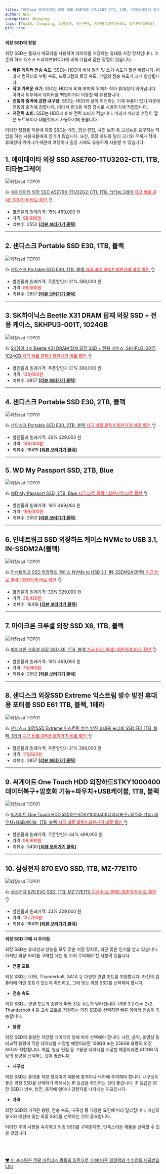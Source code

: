 ```yaml
---
title: "외장ssd 에이데이타 외장 SSD ASE760-1TU32G2-CTI, 1TB, 티타늄그레이 필수 필요 추천 제품 비교 최저 가격 비교 장점 구매 후기 구매평"
author: NEO.
categories: shopping
tags: [Top10, shopping, 유행상품, 필수구매, 지금바로클릭하세요, 놓치면후회해요]
pin: true
---
```

**외장 SSD의 장점**

외장 SSD는 플래시 메모리를 사용하여 데이터를 저장하는 휴대용 저장 장치입니다. 기존의 하드 디스크 드라이브(HDD)에 비해 다음과 같은 장점이 있습니다.

* **빠른 데이터 전송 속도:** SSD는 HDD에 비해 읽기 및 쓰기 속도가 훨씬 빠릅니다. 따라서 컴퓨터의 부팅 속도, 프로그램의 로딩 속도, 파일의 전송 속도가 크게 향상됩니다.
* **작고 가벼운 크기:** SSD는 HDD에 비해 부피와 무게가 작아 휴대성이 뛰어납니다. 따라서 외부에서 데이터를 백업하거나 이동할 때 유용합니다.
* **진동과 충격에 강한 내구성:** SSD는 HDD와 달리 회전하는 기계 부품이 없기 때문에 진동과 충격에 강합니다. 따라서 휴대용 저장 장치로 사용하기에 적합합니다.
* **저전력 소비:** SSD는 HDD에 비해 전력 소비가 적습니다. 따라서 배터리 수명이 짧은 노트북이나 태블릿에서 사용하기에 좋습니다.

이러한 장점들 덕분에 외장 SSD는 게임, 영상 편집, 사진 보정 등 고성능을 요구하는 작업을 하는 사용자들에게 인기가 많습니다. 또한, 외장 하드와 달리 크기와 무게가 작아 휴대성이 뛰어나기 때문에 여행이나 출장 시에도 유용하게 사용할 수 있습니다.

   

## 1. 에이데이타 외장 SSD ASE760-1TU32G2-CTI, 1TB, 티타늄그레이

![외장ssd TOP01](https://thumbnail7.coupangcdn.com/thumbnails/remote/490x490ex/image/retail/images/2020/10/19/11/6/3b09ba5b-ff85-48a4-8d7b-fd88d5e28de4.jpg)


👍 [에이데이타 외장 SSD ASE760-1TU32G2-CTI, 1TB, 티타늄그레이 <font color=red> 지금 바로 클릭!! 회원가격 바로 확인 </font> ](https://link.coupang.com/re/AFFSDP?lptag=AF3617701&subid=GithubCoopas&pageKey=4388727345&traceid=V0-153&itemId=5198859189&vendorItemId=72508044071) 👌 


- 할인율과 원래가격: 15%  469,000   원
- 가격: <span style='color:red'>98,900원</span>
- 리뷰수: 2552  [**[리뷰 보러가기 클릭]**](https://link.coupang.com/re/AFFSDP?lptag=AF3617701&subid=GithubCoopas&pageKey=4388727345&traceid=V0-153&itemId=5198859189&vendorItemId=72508044071)

---


   

## 2. 샌디스크 Portable SSD E30, 1TB, 블랙

![외장ssd TOP01](https://thumbnail7.coupangcdn.com/thumbnails/remote/490x490ex/image/vendor_inventory/cff1/15e42fa83ea803f965a45e5b6a8c7cdc0fad24f3010e4c6b0dfff01690a1.jpg)


👍 [샌디스크 Portable SSD E30, 1TB, 블랙 <font color=red> 지금 바로 클릭!! 회원가격 바로 확인 </font> ](https://link.coupang.com/re/AFFSDP?lptag=AF3617701&subid=GithubCoopas&pageKey=7494925942&traceid=V0-153&itemId=19606732994&vendorItemId=86713801486) 👌 


- 할인율과 원래가격: 쿠폰할인가 21%  369,000   원
- 가격: <span style='color:red'>89,600원</span>
- 리뷰수: 2857  [**[리뷰 보러가기 클릭]**](https://link.coupang.com/re/AFFSDP?lptag=AF3617701&subid=GithubCoopas&pageKey=7494925942&traceid=V0-153&itemId=19606732994&vendorItemId=86713801486)

---


   

## 3. SK하이닉스 Beetle X31 DRAM 탑재 외장 SSD + 전용 케이스, SKHPU3-001T, 1024GB

![외장ssd TOP01](https://thumbnail7.coupangcdn.com/thumbnails/remote/490x490ex/image/retail/images/2023/05/17/14/6/53300211-1a13-4bb7-a1ba-a3c22e7d16cf.jpg)


👍 [SK하이닉스 Beetle X31 DRAM 탑재 외장 SSD + 전용 케이스, SKHPU3-001T, 1024GB <font color=red> 지금 바로 클릭!! 회원가격 바로 확인 </font> ](https://link.coupang.com/re/AFFSDP?lptag=AF3617701&subid=GithubCoopas&pageKey=7340265913&traceid=V0-153&itemId=18864341882&vendorItemId=85993249804) 👌 


- 할인율과 원래가격: 쿠폰할인가 21%  369,000   원
- 가격: <span style='color:red'>138,000원</span>
- 리뷰수: 2857  [**[리뷰 보러가기 클릭]**](https://link.coupang.com/re/AFFSDP?lptag=AF3617701&subid=GithubCoopas&pageKey=7340265913&traceid=V0-153&itemId=18864341882&vendorItemId=85993249804)

---


   

## 4. 샌디스크 Portable SSD E30, 2TB, 블랙

![외장ssd TOP01](https://thumbnail10.coupangcdn.com/thumbnails/remote/490x490ex/image/vendor_inventory/d3da/76615a884bdf9cf8b5c6e9b9280471a4f0b922e8301d1e2b4aca702d2816.jpg)


👍 [샌디스크 Portable SSD E30, 2TB, 블랙 <font color=red> 지금 바로 클릭!! 회원가격 바로 확인 </font> ](https://link.coupang.com/re/AFFSDP?lptag=AF3617701&subid=GithubCoopas&pageKey=7494925942&traceid=V0-153&itemId=11128687210&vendorItemId=86717153439) 👌 


- 할인율과 원래가격: 26%  329,000   원
- 가격: <span style='color:red'>138,000원</span>
- 리뷰수: 16419  [**[리뷰 보러가기 클릭]**](https://link.coupang.com/re/AFFSDP?lptag=AF3617701&subid=GithubCoopas&pageKey=7494925942&traceid=V0-153&itemId=11128687210&vendorItemId=86717153439)

---


   

## 5. WD My Passport SSD, 2TB, Blue

![외장ssd TOP01](https://thumbnail9.coupangcdn.com/thumbnails/remote/490x490ex/image/rs_quotation_api/onuadwmi/73c7f806596346c196193e3f986304f8.jpg)


👍 [WD My Passport SSD, 2TB, Blue <font color=red> 지금 바로 클릭!! 회원가격 바로 확인 </font> ](https://link.coupang.com/re/AFFSDP?lptag=AF3617701&subid=GithubCoopas&pageKey=2145848519&traceid=V0-153&itemId=5415588470&vendorItemId=86683635560) 👌 


- 할인율과 원래가격: 19%  469,000   원
- 가격: <span style='color:red'>199,000원</span>
- 리뷰수: 2552  [**[리뷰 보러가기 클릭]**](https://link.coupang.com/re/AFFSDP?lptag=AF3617701&subid=GithubCoopas&pageKey=2145848519&traceid=V0-153&itemId=5415588470&vendorItemId=86683635560)

---


   

## 6. 인네트워크 SSD 외장하드 케이스 NVMe to USB 3.1, IN-SSDM2A(블랙)

![외장ssd TOP01](https://thumbnail7.coupangcdn.com/thumbnails/remote/490x490ex/image/retail/images/2020/09/19/14/0/bb1e572a-49ee-4264-b503-5a515bc93ceb.jpg)


👍 [인네트워크 SSD 외장하드 케이스 NVMe to USB 3.1, IN-SSDM2A(블랙) <font color=red> 지금 바로 클릭!! 회원가격 바로 확인 </font> ](https://link.coupang.com/re/AFFSDP?lptag=AF3617701&subid=GithubCoopas&pageKey=2268816337&traceid=V0-153&itemId=3890384943&vendorItemId=71875010485) 👌 


- 할인율과 원래가격: 33%  329,000   원
- 가격: <span style='color:red'>35,420원</span>
- 리뷰수: 16419  [**[리뷰 보러가기 클릭]**](https://link.coupang.com/re/AFFSDP?lptag=AF3617701&subid=GithubCoopas&pageKey=2268816337&traceid=V0-153&itemId=3890384943&vendorItemId=71875010485)

---


   

## 7. 마이크론 크루셜 외장 SSD X6, 1TB, 블랙

![외장ssd TOP01](https://thumbnail8.coupangcdn.com/thumbnails/remote/490x490ex/image/retail/images/6584734771281337-a7fd2936-2ddf-4310-a450-4e096e9c55fa.jpg)


👍 [마이크론 크루셜 외장 SSD X6, 1TB, 블랙 <font color=red> 지금 바로 클릭!! 회원가격 바로 확인 </font> ](https://link.coupang.com/re/AFFSDP?lptag=AF3617701&subid=GithubCoopas&pageKey=5054553268&traceid=V0-153&itemId=6821219856&vendorItemId=74113861376) 👌 


- 할인율과 원래가격: 19%  469,000   원
- 가격: <span style='color:red'>76,960원</span>
- 리뷰수: 2552  [**[리뷰 보러가기 클릭]**](https://link.coupang.com/re/AFFSDP?lptag=AF3617701&subid=GithubCoopas&pageKey=5054553268&traceid=V0-153&itemId=6821219856&vendorItemId=74113861376)

---


   

## 8. 샌디스크 외장SSD Extreme 익스트림 방수 방진 휴대용 포터블 SSD E61 1TB, 블랙, 1테라

![외장ssd TOP01](https://thumbnail7.coupangcdn.com/thumbnails/remote/490x490ex/image/vendor_inventory/1d70/b63f40dc37dfac3222057184d16325f4e2aacc09a91c0f61e1ba2bbfa0e4.jpg)


👍 [샌디스크 외장SSD Extreme 익스트림 방수 방진 휴대용 포터블 SSD E61 1TB, 블랙, 1테라 <font color=red> 지금 바로 클릭!! 회원가격 바로 확인 </font> ](https://link.coupang.com/re/AFFSDP?lptag=AF3617701&subid=GithubCoopas&pageKey=6595832843&traceid=V0-153&itemId=14902035848&vendorItemId=86702625757) 👌 


- 할인율과 원래가격: 쿠폰할인가 21%  369,000   원
- 가격: <span style='color:red'>115,620원</span>
- 리뷰수: 2857  [**[리뷰 보러가기 클릭]**](https://link.coupang.com/re/AFFSDP?lptag=AF3617701&subid=GithubCoopas&pageKey=6595832843&traceid=V0-153&itemId=14902035848&vendorItemId=86702625757)

---


   

## 9. 씨게이트 One Touch HDD 외장하드STKY1000400데이터복구+암호화 기능+파우치+USB케이블, 1TB, 블랙

![외장ssd TOP01](https://thumbnail9.coupangcdn.com/thumbnails/remote/490x490ex/image/retail/images/1050415510240392-f2aa632e-85f2-4451-bd5f-052313577416.jpg)


👍 [씨게이트 One Touch HDD 외장하드STKY1000400데이터복구+암호화 기능+파우치+USB케이블, 1TB, 블랙 <font color=red> 지금 바로 클릭!! 회원가격 바로 확인 </font> ](https://link.coupang.com/re/AFFSDP?lptag=AF3617701&subid=GithubCoopas&pageKey=214068177&traceid=V0-153&itemId=648631763&vendorItemId=4686504143) 👌 


- 할인율과 원래가격: 쿠폰할인가 34%  499,000   원
- 가격: <span style='color:red'>99,900원</span>
- 리뷰수: 3430  [**[리뷰 보러가기 클릭]**](https://link.coupang.com/re/AFFSDP?lptag=AF3617701&subid=GithubCoopas&pageKey=214068177&traceid=V0-153&itemId=648631763&vendorItemId=4686504143)

---


   

## 10. 삼성전자 870 EVO SSD, 1TB, MZ-77E1T0

![외장ssd TOP01](https://thumbnail9.coupangcdn.com/thumbnails/remote/490x490ex/image/vendor_inventory/6730/c397077b84ab072d16f9ad0a0e6d09f85aff14ba9770addecae971732774.jpg)


👍 [삼성전자 870 EVO SSD, 1TB, MZ-77E1T0 <font color=red> 지금 바로 클릭!! 회원가격 바로 확인 </font> ](https://link.coupang.com/re/AFFSDP?lptag=AF3617701&subid=GithubCoopas&pageKey=6750192399&traceid=V0-153&itemId=19432063802&vendorItemId=76660479253) 👌 


- 할인율과 원래가격: 33%  329,000   원
- 가격: <span style='color:red'>127,700원</span>
- 리뷰수: 16419  [**[리뷰 보러가기 클릭]**](https://link.coupang.com/re/AFFSDP?lptag=AF3617701&subid=GithubCoopas&pageKey=6750192399&traceid=V0-153&itemId=19432063802&vendorItemId=76660479253)

---
**외장 SSD 구매 시 주의점**

외장 SSD는 휴대성과 성능을 모두 갖춘 저장 장치로, 최근 많은 인기를 얻고 있습니다. 하지만 외장 SSD를 구매할 때는 몇 가지 주의해야 할 사항이 있습니다.

* **연결 포트**

외장 SSD는 USB, Thunderbolt, SATA 등 다양한 연결 포트를 지원합니다. 자신의 컴퓨터에 어떤 포트가 있는지 확인하고, 그에 맞는 외장 SSD를 선택해야 합니다.

* **전송 속도**

외장 SSD는 연결 포트의 종류에 따라 전송 속도가 달라집니다. USB 3.2 Gen 2x2, Thunderbolt 4 등 고속 포트를 지원하는 외장 SSD를 선택하면 빠른 데이터 전송이 가능합니다.

* **용량**

외장 SSD의 용량은 저장할 데이터의 양에 따라 선택해야 합니다. 사진, 음악, 동영상 등 비교적 용량이 적은 데이터를 저장할 예정이라면 128GB 또는 256GB 용량의 외장 SSD가 적합합니다. 게임, 영상 편집 등 고용량 데이터를 저장할 예정이라면 512GB 이상의 용량을 선택하는 것이 좋습니다.

* **내구성**

외장 SSD는 휴대용 저장 장치이기 때문에 충격이나 낙하에 주의해야 합니다. 내구성이 좋은 외장 SSD를 선택하기 위해서는 IP 등급을 확인하는 것이 좋습니다. IP 등급은 외장 SSD가 방수, 방진, 충격에 얼마나 강한지를 나타내는 지표입니다.

* **가격**

외장 SSD의 가격은 용량, 전송 속도, 내구성 등 다양한 요인에 따라 달라집니다. 자신의 용도와 예산에 맞는 외장 SSD를 선택하는 것이 중요합니다.

이러한 주의 사항을 숙지하고 외장 SSD를 구매한다면, 만족스러운 제품을 선택할 수 있을 것입니다.<br><br><br><br><br> [ ❤  이 포스팅은 쿠팡 파트너스 활동의 일환으로, 이에 따른 일정액의 수수료를 제공받습니다](https://link.coupang.com/a/bcEFyh)